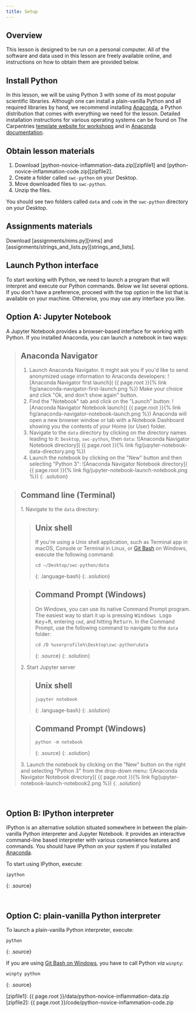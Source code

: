 ```yaml
---
title: Setup
---
```


## Overview

This lesson is designed to be run on a personal computer.
All of the software and data used in this lesson are freely available online,
and instructions on how to obtain them are provided below.

## Install Python

In this lesson, we will be using Python 3 with some of its most popular scientific libraries.
Although one can install a plain-vanilla Python and all required libraries by hand,
we recommend installing [Anaconda][anaconda-website],
a Python distribution that comes with everything we need for the lesson.
Detailed installation instructions for various operating systems can be found
on The Carpentries [template website for workshops][anaconda-instructions]
and in [Anaconda documentation][anaconda-install].

## Obtain lesson materials

1. Download [python-novice-inflammation-data.zip][zipfile1]
        and [python-novice-inflammation-code.zip][zipfile2].
2. Create a folder called `swc-python` on your Desktop.
3. Move downloaded files to `swc-python`.
4. Unzip the files.

You should see two folders called `data` and `code` in the `swc-python` directory on your
Desktop.

## Assignments materials

Download [assignments/nims.py][nims]
        and [assignments/strings_and_lists.py][strings_and_lists].

## Launch Python interface

To start working with Python, we need to launch a program that will interpret and execute our
Python commands. Below we list several options. If you don't have a preference, proceed with the
top option in the list that is available on your machine. Otherwise, you may use any interface
you like.

## Option A: Jupyter Notebook

A Jupyter Notebook provides a browser-based interface for working with Python.
If you installed Anaconda, you can launch a notebook in two ways:

> ## Anaconda Navigator
>
> 1. Launch Anaconda Navigator.
> It might ask you if you'd like to send anonymized usage information to Anaconda developers:
> ![Anaconda Navigator first launch](
{{ page.root }}{% link fig/anaconda-navigator-first-launch.png %})
> Make your choice and click "Ok, and don't show again" button.
> 2. Find the "Notebook" tab and click on the "Launch" button:
> ![Anaconda Navigator Notebook launch](
{{ page.root }}{% link fig/anaconda-navigator-notebook-launch.png %})
> Anaconda will open a new browser window or tab with a Notebook Dashboard showing you the
> contents of your Home (or User) folder.
> 3. Navigate to the `data` directory by clicking on the directory names leading to it:
> `Desktop`, `swc-python`, then `data`:
> ![Anaconda Navigator Notebook directory](
{{ page.root }}{% link fig/jupyter-notebook-data-directory.png %})
> 4. Launch the notebook by clicking on the "New" button and then selecting "Python 3":
> ![Anaconda Navigator Notebook directory](
{{ page.root }}{% link fig/jupyter-notebook-launch-notebook.png %})
{: .solution}

> ## Command line (Terminal)
>
> 1\. Navigate to the `data` directory:
>
> > ## Unix shell
> > If you're using a Unix shell application, such as Terminal app in macOS, Console or Terminal
> > in Linux, or [Git Bash][gitbash] on Windows, execute the following command:
> > ~~~
> > cd ~/Desktop/swc-python/data
> > ~~~
> > {: .language-bash}
> {: .solution}
>
> > ## Command Prompt (Windows)
> > On Windows, you can use its native Command Prompt program.  The easiest way to start it up is
> > pressing <kbd>Windows Logo Key</kbd>+<kbd>R</kbd>, entering `cmd`, and hitting
> > <kbd>Return</kbd>. In the Command Prompt, use the following command to navigate to
> > the `data` folder:
> > ~~~
> > cd /D %userprofile%\Desktop\swc-python\data
> > ~~~
> > {: .source}
> {: .solution}
>
> 2\. Start Jupyter server
>
> > ## Unix shell
> > ~~~
> > jupyter notebook
> > ~~~
> > {: .language-bash}
> {: .solution}
>
> > ## Command Prompt (Windows)
> > ~~~
> > python -m notebook
> > ~~~
> > {: .source}
> {: .solution}
>
> 3\. Launch the notebook by clicking on the "New" button on the right and selecting "Python 3"
> from the drop-down menu:
> ![Anaconda Navigator Notebook directory](
{{ page.root }}{% link fig/jupyter-notebook-launch-notebook2.png %})
{: .solution}

&nbsp; <!-- vertical spacer -->

## Option B: IPython interpreter

IPython is an alternative solution situated somewhere in between the plain-vanilla Python
interpreter and Jupyter Notebook. It provides an interactive command-line based interpreter with
various convenience features and commands.  You should have IPython on your system if you installed
[Anaconda][anaconda-instructions].

To start using IPython, execute:
~~~
ipython
~~~
{: .source}

&nbsp; <!-- vertical spacer -->

## Option C: plain-vanilla Python interpreter

To launch a plain-vanilla Python interpreter, execute:
~~~
python
~~~
{: .source}

If you are using [Git Bash on Windows][gitbash], you have to call Python _via_ `winpty`:
~~~
winpty python
~~~
{: .source}

[anaconda-install]: https://docs.anaconda.com/anaconda/install
[anaconda-instructions]: https://carpentries.github.io/workshop-template/#python
[anaconda-website]: https://www.anaconda.com/
[gitbash]: https://gitforwindows.org
[zipfile1]: {{ page.root }}/data/python-novice-inflammation-data.zip
[zipfile2]: {{ page.root }}/code/python-novice-inflammation-code.zip
